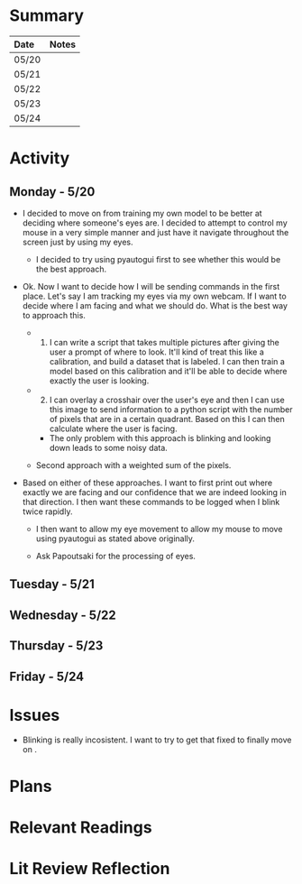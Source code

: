 # Summary

| Date  | Notes
| :---- | :----
| 05/20 | 
| 05/21 | 
| 05/22 | 
| 05/23 | 
| 05/24 |  

# Activity
    
## Monday - 5/20

- I decided to move on from training my own model to be better at deciding where someone's eyes are. I decided to attempt to control my mouse in a very simple manner and just have it navigate throughout the screen just by using my eyes.    
    - I decided to try using pyautogui first to see whether this would be the best approach.


- Ok. Now I want to decide how I will be sending commands in the first place. Let's say I am tracking my eyes via my own webcam. If I want to decide where I am facing and what we should do. What is the best way to approach this. 
    - 1. I can write a script that takes multiple pictures after giving the user a prompt of where to look. It'll kind of treat this like a calibration, and build a dataset that is labeled. I can then train a model based on this calibration and it'll be able to decide where exactly the user is looking.
    - 2. I can overlay a crosshair over the user's eye and then I can use this image to send information to a python script with the number of pixels that are in a certain quadrant. Based on this I can then calculate where the user is facing.
        - The only problem with this approach is blinking and looking down leads to some noisy data.

    - Second approach with a weighted sum of the pixels.

- Based on either of these approaches. I want to first print out where exactly we are facing and our confidence that we are indeed looking in that direction. I then want these commands to be logged when I blink twice rapidly. 
    - I then want to allow my eye movement to allow my mouse to move using pyautogui as stated above originally.


    - Ask Papoutsaki for the processing of eyes.

## Tuesday - 5/21

## Wednesday - 5/22

## Thursday - 5/23

## Friday - 5/24

# Issues

- Blinking is really incosistent. I want to try to get that fixed to finally move on .

# Plans

# Relevant Readings

# Lit Review Reflection
